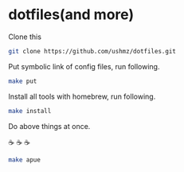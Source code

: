 # dotfiles(and more)

Clone this
```sh
git clone https://github.com/ushmz/dotfiles.git
```

Put symbolic link of config files, run following.
```sh
make put
```

Install all tools with homebrew, run following.
```sh
make install
```

Do above things at once.

☕ ☕ ☕
```sh
make apue
```

